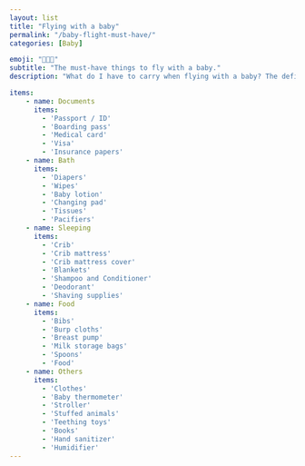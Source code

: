```yaml
---
layout: list
title: "Flying with a baby"
permalink: "/baby-flight-must-have/"
categories: [Baby]

emoji: "👨‍👩‍👦"
subtitle: "The must-have things to fly with a baby."
description: "What do I have to carry when flying with a baby? The definitive list with everything you cannot forget."

items:
    - name: Documents
      items:
        - 'Passport / ID'
        - 'Boarding pass'
        - 'Medical card'
        - 'Visa'
        - 'Insurance papers'
    - name: Bath
      items:
        - 'Diapers'
        - 'Wipes'
        - 'Baby lotion'
        - 'Changing pad'
        - 'Tissues'
        - 'Pacifiers'
    - name: Sleeping
      items:
        - 'Crib'
        - 'Crib mattress'
        - 'Crib mattress cover'
        - 'Blankets'
        - 'Shampoo and Conditioner'
        - 'Deodorant'
        - 'Shaving supplies'
    - name: Food
      items:
        - 'Bibs'
        - 'Burp cloths'
        - 'Breast pump'
        - 'Milk storage bags'
        - 'Spoons'
        - 'Food'
    - name: Others
      items:
        - 'Clothes'
        - 'Baby thermometer'
        - 'Stroller'
        - 'Stuffed animals'
        - 'Teething toys'
        - 'Books'
        - 'Hand sanitizer'
        - 'Humidifier'
---
```

